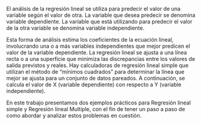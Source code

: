 El análisis de la regresión lineal se utiliza para predecir el valor de una variable según el valor de otra. La variable que desea predecir se denomina variable dependiente. La variable que está utilizando para predecir el valor de la otra variable se denomina variable independiente.

Esta forma de análisis estima los coeficientes de la ecuación lineal, involucrando una o a más variables independientes que mejor predicen el valor de la variable dependiente. La regresión lineal se ajusta a una línea recta o a una superficie que minimiza las discrepancias entre los valores de salida previstos y reales. Hay calculadoras de regresión lineal simple que utilizan el método de “mínimos cuadrados” para determinar la línea que mejor se ajusta para un conjunto de datos pareados. A continuación, se calcula el valor de X (variable dependiente) con respecto a Y (variable independiente).

En este trabajo presentamos dos ejemplos prácticos para Regresión lineal simple y Regresión lineal Multiple, con el fin de tener un paso a paso de como abordar y analizar estos problemas en cuestión. 
